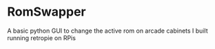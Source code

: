 # RomSwapper
A basic python GUI to change the active rom on arcade cabinets I built running retropie on RPis
